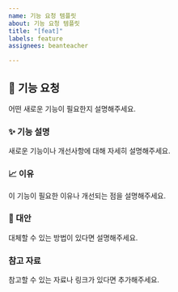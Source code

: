 ```yaml
---
name: 기능 요청 템플릿
about: 기능 요청 템플릿
title: "[feat]"
labels: feature
assignees: beanteacher

---
```


## 🚀 기능 요청
어떤 새로운 기능이 필요한지 설명해주세요.

### ✨ 기능 설명
새로운 기능이나 개선사항에 대해 자세히 설명해주세요.

### 📈 이유
이 기능이 필요한 이유나 개선되는 점을 설명해주세요.

### 📝 대안
대체할 수 있는 방법이 있다면 설명해주세요.

### 참고 자료
참고할 수 있는 자료나 링크가 있다면 추가해주세요.
